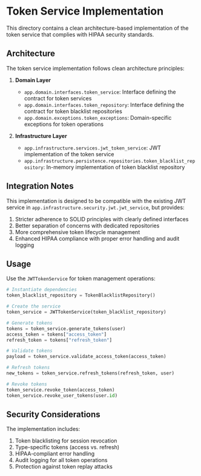# Token Service Implementation

This directory contains a clean architecture-based implementation of the token service that complies with HIPAA security standards.

## Architecture

The token service implementation follows clean architecture principles:

1. **Domain Layer**
   - `app.domain.interfaces.token_service`: Interface defining the contract for token services
   - `app.domain.interfaces.token_repository`: Interface defining the contract for token blacklist repositories
   - `app.domain.exceptions.token_exceptions`: Domain-specific exceptions for token operations

2. **Infrastructure Layer**
   - `app.infrastructure.services.jwt_token_service`: JWT implementation of the token service
   - `app.infrastructure.persistence.repositories.token_blacklist_repository`: In-memory implementation of token blacklist repository

## Integration Notes

This implementation is designed to be compatible with the existing JWT service in `app.infrastructure.security.jwt.jwt_service`, but provides:

1. Stricter adherence to SOLID principles with clearly defined interfaces
2. Better separation of concerns with dedicated repositories
3. More comprehensive token lifecycle management
4. Enhanced HIPAA compliance with proper error handling and audit logging

## Usage

Use the `JWTTokenService` for token management operations:

```python
# Instantiate dependencies
token_blacklist_repository = TokenBlacklistRepository()

# Create the service
token_service = JWTTokenService(token_blacklist_repository)

# Generate tokens
tokens = token_service.generate_tokens(user)
access_token = tokens["access_token"]
refresh_token = tokens["refresh_token"]

# Validate tokens
payload = token_service.validate_access_token(access_token)

# Refresh tokens
new_tokens = token_service.refresh_tokens(refresh_token, user)

# Revoke tokens
token_service.revoke_token(access_token)
token_service.revoke_user_tokens(user.id)
```

## Security Considerations

The implementation includes:

1. Token blacklisting for session revocation
2. Type-specific tokens (access vs. refresh)
3. HIPAA-compliant error handling
4. Audit logging for all token operations
5. Protection against token replay attacks 